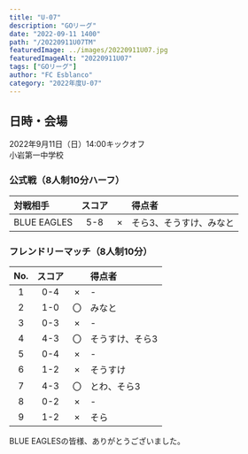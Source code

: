 ```yaml
---
title: "U-07"
description: "GOリーグ"
date: "2022-09-11 1400"
path: "/20220911U07TM"
featuredImage: ../images/20220911U07.jpg
featuredImageAlt: "20220911U07"
tags: ["GOリーグ"]
author: "FC Esblanco"
category: "2022年度U-07"
---
```


## 日時・会場

2022年9月11日（日）14:00キックオフ<br>
小岩第一中学校

### 公式戦（8人制10分ハーフ）　

| 対戦相手| スコア |   | 得点者  |
|:----|:------:|:-:|:--------|
| BLUE EAGLES | 5-8 | × |そら3、そうすけ、みなと|


### フレンドリーマッチ（8人制10分）

| No.| スコア |   | 得点者  |
|:--:|:------:|:-:|:--------|
| 1  | 0-4 | × |-|
| 2  | 1-0 | 〇 |みなと|
| 3  | 0-3 | × |-|
| 4  | 4-3 | 〇 |そうすけ、そら3|
| 5  | 0-4 | × |-|
| 6  | 1-2 | × |そうすけ|
| 7  | 4-3 | 〇 |とわ、そら3|
| 8  | 0-2 | × |-|
| 9  | 1-2 | × |そら|


BLUE EAGLESの皆様、ありがとうございました。